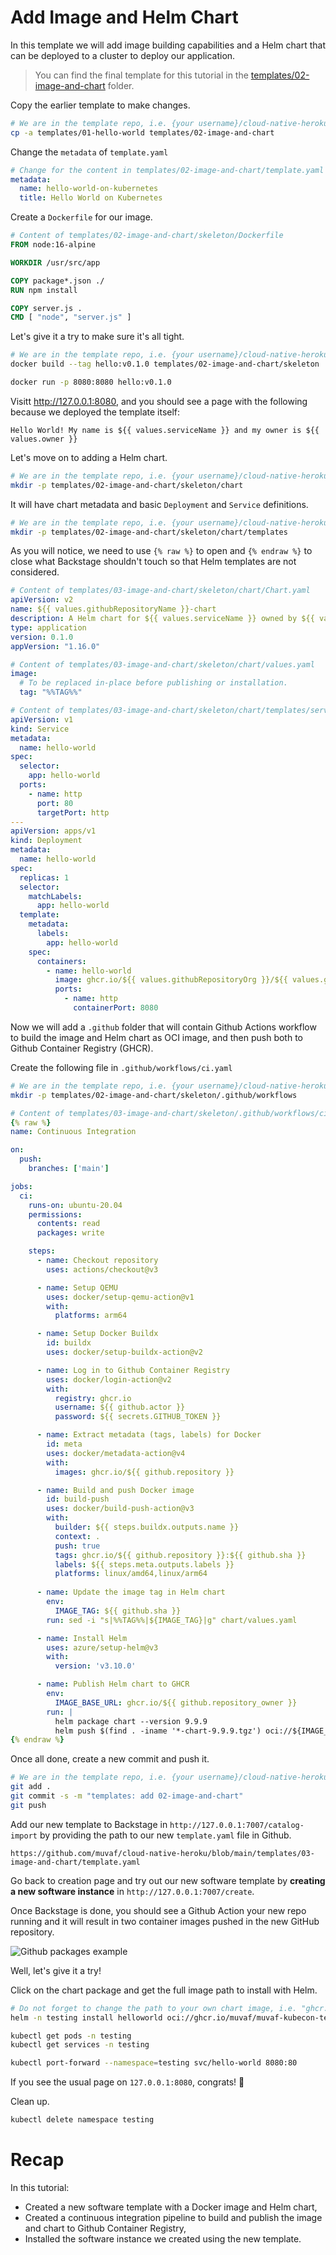 # Add Image and Helm Chart

In this template we will add image building capabilities and a Helm chart that
can be deployed to a cluster to deploy our application.

> You can find the final template for this tutorial in the
> [templates/02-image-and-chart](templates/02-image-and-chart) folder.

Copy the earlier template to make changes.
```bash
# We are in the template repo, i.e. {your username}/cloud-native-heroku on Github.
cp -a templates/01-hello-world templates/02-image-and-chart
```

Change the `metadata` of `template.yaml`
```yaml
# Change for the content in templates/02-image-and-chart/template.yaml
metadata:
  name: hello-world-on-kubernetes
  title: Hello World on Kubernetes
```

Create a `Dockerfile` for our image.
```dockerfile
# Content of templates/02-image-and-chart/skeleton/Dockerfile
FROM node:16-alpine

WORKDIR /usr/src/app

COPY package*.json ./
RUN npm install

COPY server.js .
CMD [ "node", "server.js" ]
```

Let's give it a try to make sure it's all tight.
```bash
# We are in the template repo, i.e. {your username}/cloud-native-heroku on Github.
docker build --tag hello:v0.1.0 templates/02-image-and-chart/skeleton
```
```bash
docker run -p 8080:8080 hello:v0.1.0
```

Visitt http://127.0.0.1:8080, and you should see a page with the following
because we deployed the template itself:
```
Hello World! My name is ${{ values.serviceName }} and my owner is ${{ values.owner }}
```

Let's move on to adding a Helm chart.
```bash
# We are in the template repo, i.e. {your username}/cloud-native-heroku on Github.
mkdir -p templates/02-image-and-chart/skeleton/chart
```
It will have chart metadata and basic `Deployment` and `Service` definitions.
```bash
# We are in the template repo, i.e. {your username}/cloud-native-heroku on Github.
mkdir -p templates/02-image-and-chart/skeleton/chart/templates
```

As you will notice, we need to use `{% raw %}` to open and `{% endraw %}` to
close what Backstage shouldn't touch so that Helm templates are not considered.
```yaml
# Content of templates/03-image-and-chart/skeleton/chart/Chart.yaml
apiVersion: v2
name: ${{ values.githubRepositoryName }}-chart
description: A Helm chart for ${{ values.serviceName }} owned by ${{ values.owner }}
type: application
version: 0.1.0
appVersion: "1.16.0"
```
```yaml
# Content of templates/03-image-and-chart/skeleton/chart/values.yaml
image:
  # To be replaced in-place before publishing or installation.
  tag: "%%TAG%%"
```
```yaml
# Content of templates/03-image-and-chart/skeleton/chart/templates/service.yaml
apiVersion: v1
kind: Service
metadata:
  name: hello-world
spec:
  selector:
    app: hello-world
  ports:
    - name: http
      port: 80
      targetPort: http
---
apiVersion: apps/v1
kind: Deployment
metadata:
  name: hello-world
spec:
  replicas: 1
  selector:
    matchLabels:
      app: hello-world
  template:
    metadata:
      labels:
        app: hello-world
    spec:
      containers:
        - name: hello-world
          image: ghcr.io/${{ values.githubRepositoryOrg }}/${{ values.githubRepositoryName }}:{% raw %}{{ .Values.image.tag }}{% endraw %}
          ports:
            - name: http
              containerPort: 8080
```

Now we will add a `.github` folder that will contain Github Actions workflow
to build the image and Helm chart as OCI image, and then push both to Github
Container Registry (GHCR). 

Create the following file in `.github/workflows/ci.yaml`
```bash
# We are in the template repo, i.e. {your username}/cloud-native-heroku on Github.
mkdir -p templates/02-image-and-chart/skeleton/.github/workflows
```
```yaml
# Content of templates/03-image-and-chart/skeleton/.github/workflows/ci.yaml
{% raw %}
name: Continuous Integration

on:
  push:
    branches: ['main']

jobs:
  ci:
    runs-on: ubuntu-20.04
    permissions:
      contents: read
      packages: write

    steps:
      - name: Checkout repository
        uses: actions/checkout@v3

      - name: Setup QEMU
        uses: docker/setup-qemu-action@v1
        with:
          platforms: arm64

      - name: Setup Docker Buildx
        id: buildx
        uses: docker/setup-buildx-action@v2

      - name: Log in to Github Container Registry
        uses: docker/login-action@v2
        with:
          registry: ghcr.io
          username: ${{ github.actor }}
          password: ${{ secrets.GITHUB_TOKEN }}

      - name: Extract metadata (tags, labels) for Docker
        id: meta
        uses: docker/metadata-action@v4
        with:
          images: ghcr.io/${{ github.repository }}

      - name: Build and push Docker image
        id: build-push
        uses: docker/build-push-action@v3
        with:
          builder: ${{ steps.buildx.outputs.name }}
          context: .
          push: true
          tags: ghcr.io/${{ github.repository }}:${{ github.sha }}
          labels: ${{ steps.meta.outputs.labels }}
          platforms: linux/amd64,linux/arm64
      
      - name: Update the image tag in Helm chart
        env:
          IMAGE_TAG: ${{ github.sha }}
        run: sed -i "s|%%TAG%%|${IMAGE_TAG}|g" chart/values.yaml

      - name: Install Helm
        uses: azure/setup-helm@v3
        with:
          version: 'v3.10.0'

      - name: Publish Helm chart to GHCR
        env:
          IMAGE_BASE_URL: ghcr.io/${{ github.repository_owner }}
        run: |
          helm package chart --version 9.9.9
          helm push $(find . -iname '*-chart-9.9.9.tgz') oci://${IMAGE_BASE_URL}
{% endraw %}
```

Once all done, create a new commit and push it.
```bash
# We are in the template repo, i.e. {your username}/cloud-native-heroku on Github.
git add .
git commit -s -m "templates: add 02-image-and-chart"
git push
```

Add our new template to Backstage in `http://127.0.0.1:7007/catalog-import`
by providing the path to our new `template.yaml` file in Github.
```
https://github.com/muvaf/cloud-native-heroku/blob/main/templates/03-image-and-chart/template.yaml
```

Go back to creation page and try out our new software template by **creating a
new software instance** in `http://127.0.0.1:7007/create`.

Once Backstage is done, you should see a Github Action your new repo running and
it will result in two container images pushed in the new GitHub repository.

![Github packages example](assets/packages-pushed.png)

Well, let's give it a try!

Click on the chart package and get the full image path to install with Helm.
```bash
# Do not forget to change the path to your own chart image, i.e. "ghcr.io/{github user}/{repo}-chart"
helm -n testing install helloworld oci://ghcr.io/muvaf/muvaf-kubecon-testing-chart --version 9.9.9 --create-namespace --wait
```
```bash
kubectl get pods -n testing
kubectl get services -n testing
```
```bash
kubectl port-forward --namespace=testing svc/hello-world 8080:80
```

If you see the usual page on `127.0.0.1:8080`, congrats! 🎉

Clean up.
```bash
kubectl delete namespace testing
```

# Recap

In this tutorial:
* Created a new software template with a Docker image and Helm chart,
* Created a continuous integration pipeline to build and publish the image and
  chart to Github Container Registry,
* Installed the software instance we created using the new template.

